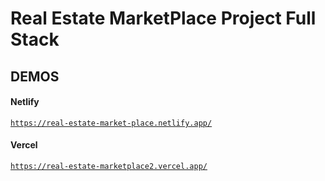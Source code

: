 # Real Estate MarketPlace Project Full Stack
## DEMOS
#### Netlify
[`https://real-estate-market-place.netlify.app/`](https://real-estate-market-place.netlify.app/)

#### Vercel
[`https://real-estate-marketplace2.vercel.app/`](https://real-estate-marketplace2.vercel.app/)
